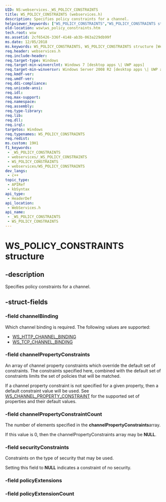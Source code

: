 ```yaml
---
UID: NS:webservices._WS_POLICY_CONSTRAINTS
title: WS_POLICY_CONSTRAINTS (webservices.h)
description: Specifies policy constraints for a channel.
helpviewer_keywords: ["WS_POLICY_CONSTRAINTS","WS_POLICY_CONSTRAINTS structure [Web Services for Windows]","webservices/WS_POLICY_CONSTRAINTS","wsw.ws_policy_constraints"]
old-location: wsw\ws_policy_constraints.htm
tech.root: wsw
ms.assetid: 2cf65426-336f-4148-ab3b-063a229db99f
ms.date: 12/05/2018
ms.keywords: WS_POLICY_CONSTRAINTS, WS_POLICY_CONSTRAINTS structure [Web Services for Windows], webservices/WS_POLICY_CONSTRAINTS, wsw.ws_policy_constraints
req.header: webservices.h
req.include-header: 
req.target-type: Windows
req.target-min-winverclnt: Windows 7 [desktop apps \| UWP apps]
req.target-min-winversvr: Windows Server 2008 R2 [desktop apps \| UWP apps]
req.kmdf-ver: 
req.umdf-ver: 
req.ddi-compliance: 
req.unicode-ansi: 
req.idl: 
req.max-support: 
req.namespace: 
req.assembly: 
req.type-library: 
req.lib: 
req.dll: 
req.irql: 
targetos: Windows
req.typenames: WS_POLICY_CONSTRAINTS
req.redist: 
ms.custom: 19H1
f1_keywords:
 - _WS_POLICY_CONSTRAINTS
 - webservices/_WS_POLICY_CONSTRAINTS
 - WS_POLICY_CONSTRAINTS
 - webservices/WS_POLICY_CONSTRAINTS
dev_langs:
 - c++
topic_type:
 - APIRef
 - kbSyntax
api_type:
 - HeaderDef
api_location:
 - WebServices.h
api_name:
 - _WS_POLICY_CONSTRAINTS
 - WS_POLICY_CONSTRAINTS
---
```


# WS_POLICY_CONSTRAINTS structure


## -description

Specifies policy constraints for a channel.

## -struct-fields

### -field channelBinding

Which channel binding is required.  The
                    following values are supported:
                

<ul>
<li>
<a href="/windows/desktop/api/webservices/ne-webservices-ws_channel_binding">WS_HTTP_CHANNEL_BINDING</a>
</li>
<li>
<a href="/windows/desktop/api/webservices/ne-webservices-ws_channel_binding">WS_TCP_CHANNEL_BINDING</a>
</li>
</ul>

### -field channelPropertyConstraints

An array of channel property constraints which override the default
                    set of constraints.  The constraints specified here, combined
                    with the default set of constraints limits the set of policies
                    that will be matched.
                

If a channel property constraint is not specified for a given property,
                    then a default constraint value will be used.
                    See <a href="/windows/win32/api/webservices/ns-webservices-ws_channel_property_constraint">WS_CHANNEL_PROPERTY_CONSTRAINT</a> for the
                    supported set of properties and their default values.

### -field channelPropertyConstraintCount

The number of elements specified in the <b>channelPropertyConstraints</b>array.  
                

If this value is 0, then the channelPropertyConstraints array may be <b>NULL</b>.

### -field securityConstraints

Constraints on the type of security that may be used.
                

Setting this field to <b>NULL</b> indicates a constraint of no security.

### -field policyExtensions

### -field policyExtensionCount

